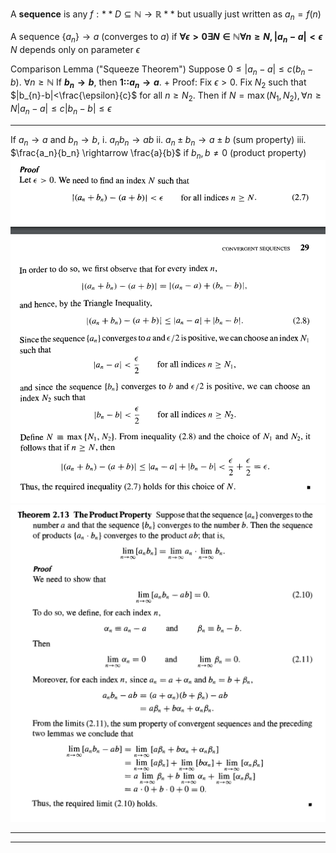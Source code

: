 A **sequence** is any $f: **D \subseteq \mathbb{N} \rightarrow \mathbb{R}**$
	but usually just written as $a_n = f(n)$

A sequence $\{a_n\} \rightarrow a$ (converges to $a$) if **$\forall \epsilon > 0 \exists N \in \mathbb{N} \forall n \geq N, |a_n - a| < \epsilon$**
	$N$ depends only on parameter $\epsilon$

Comparison Lemma ("Squeeze Theorem")
Suppose $0\leq|a_{n}-a|\leq c(b_{n}-b)$. 
$\forall n \geq \mathbb{N}$ If **$b_n \rightarrow b$**, then **1::$a_n \rightarrow  a$**. 
+
Proof:
Fix $\epsilon > 0$. Fix $N_2$ such that $|b_{n}-b|<\frac{\epsilon}{c}$ for all $n \geq N_2$. Then if $N = \max(N_{1},N_{2}),\forall n\geq N |a_{n}-a|\leq c|b_{n}-b|\leq \epsilon$

---

If $a_n \rightarrow a$ and $b_n \rightarrow b$,
i. $a_n b_n \rightarrow ab$ 
ii. $a_n \pm b_n \rightarrow a \pm b$ (sum property)
iii. $\frac{a_n}{b_n} \rightarrow \frac{a}{b}$ if $b_n, b \neq 0$ (product property)
![|600](z_attachments/Pasted%20image%2020250204172326.png)
![|600](z_attachments/Pasted%20image%2020250204172454.png)

---

***
